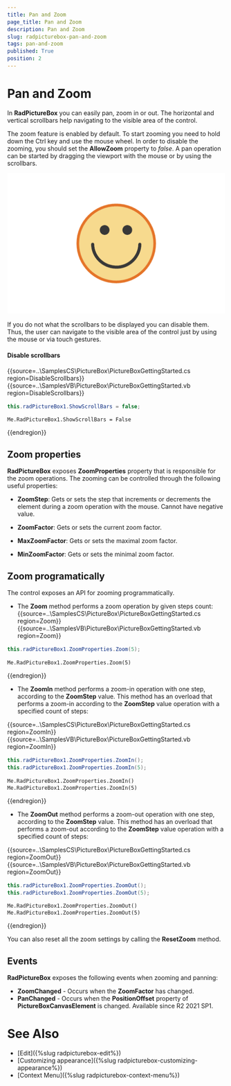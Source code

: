 ```yaml
---
title: Pan and Zoom
page_title: Pan and Zoom
description: Pan and Zoom
slug: radpicturebox-pan-and-zoom
tags: pan-and-zoom
published: True
position: 2
---
```


# Pan and Zoom

In **RadPictureBox** you can easily pan, zoom in or out. The horizontal and vertical scrollbars help navigating to the visible area of the control.

The zoom feature is enabled by default. To start zooming you need to hold down the Ctrl key and use the mouse wheel. In order to disable the zooming, you should set the **AllowZoom** property to *false*.
A pan operation can be started by dragging the viewport with the mouse or by using the scrollbars.

![picturebox-edit001](images/pan-and-zoom001.gif)

If you do not what the scrollbars to be displayed you can disable them. Thus, the user can navigate to the visible area of the control just by using the mouse or via touch gestures.

#### Disable scrollbars

{{source=..\SamplesCS\PictureBox\PictureBoxGettingStarted.cs region=DisableScrollbars}} 
{{source=..\SamplesVB\PictureBox\PictureBoxGettingStarted.vb region=DisableScrollbars}} 

````C#
this.radPictureBox1.ShowScrollBars = false;

````
````VB.NET
Me.RadPictureBox1.ShowScrollBars = False

````

{{endregion}}


## Zoom properties

**RadPictureBox** exposes **ZoomProperties** property that is responsible for the zoom operations. The zooming can be controlled through the following useful properties:

- **ZoomStep**: Gets or sets the step that increments or decrements the element during a zoom operation with the mouse. Cannot have negative value.

- **ZoomFactor**: Gets or sets the current zoom factor.

- **MaxZoomFactor**: Gets or sets the maximal zoom factor.

- **MinZoomFactor**: Gets or sets the minimal zoom factor.


## Zoom programatically

The control exposes an API for zooming programmatically. 

* The **Zoom** method performs a zoom operation by given steps count:
{{source=..\SamplesCS\PictureBox\PictureBoxGettingStarted.cs region=Zoom}} 
{{source=..\SamplesVB\PictureBox\PictureBoxGettingStarted.vb region=Zoom}} 

````C#
this.radPictureBox1.ZoomProperties.Zoom(5);

````
````VB.NET
Me.RadPictureBox1.ZoomProperties.Zoom(5)

````

{{endregion}}


* The **ZoomIn** method performs a zoom-in operation with one step, according to the **ZoomStep** value. This method has an overload that performs a zoom-in according to the **ZoomStep** value operation with a specified count of steps:

{{source=..\SamplesCS\PictureBox\PictureBoxGettingStarted.cs region=ZoomIn}} 
{{source=..\SamplesVB\PictureBox\PictureBoxGettingStarted.vb region=ZoomIn}}

````C#
this.radPictureBox1.ZoomProperties.ZoomIn();
this.radPictureBox1.ZoomProperties.ZoomIn(5);

````
````VB.NET
Me.RadPictureBox1.ZoomProperties.ZoomIn()
Me.RadPictureBox1.ZoomProperties.ZoomIn(5)

````

{{endregion}}


* The **ZoomOut** method performs a zoom-out operation with one step, according to the **ZoomStep** value. This method has an overload that performs a zoom-out according to the **ZoomStep** value operation with a specified count of steps:

{{source=..\SamplesCS\PictureBox\PictureBoxGettingStarted.cs region=ZoomOut}} 
{{source=..\SamplesVB\PictureBox\PictureBoxGettingStarted.vb region=ZoomOut}} 

````C#
this.radPictureBox1.ZoomProperties.ZoomOut();
this.radPictureBox1.ZoomProperties.ZoomOut(5);

````
````VB.NET
Me.RadPictureBox1.ZoomProperties.ZoomOut()
Me.RadPictureBox1.ZoomProperties.ZoomOut(5)

````

{{endregion}}


You can also reset all the zoom settings by calling the **ResetZoom** method. 

## Events

**RadPictureBox** exposes the following events when zooming and panning:

* **ZoomChanged** - Occurs when the **ZoomFactor** has changed.
* **PanChanged** - Occurs when the **PositionOffset** property of **PictureBoxCanvasElement** is changed. Available since R2 2021 SP1.



# See Also

* [Edit]({%slug radpicturebox-edit%})
* [Customizing appearance]({%slug radpicturebox-customizing-appearance%})
* [Context Menu]({%slug radpicturebox-context-menu%})

